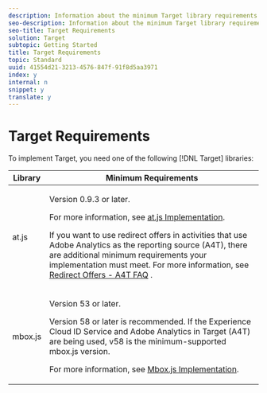 ```yaml
---
description: Information about the minimum Target library requirements (mbox.js or at.js).
seo-description: Information about the minimum Target library requirements (mbox.js or at.js).
seo-title: Target Requirements
solution: Target
subtopic: Getting Started
title: Target Requirements
topic: Standard
uuid: 41554d21-3213-4576-847f-91f8d5aa3971
index: y
internal: n
snippet: y
translate: y
---
```


# Target Requirements

To implement Target, you need one of the following [!DNL  Target] libraries: 



<table id="table_C8F7C650B54B46C6AB8D137656CA4840"> 
 <thead> 
  <tr> 
   <th colname="col1" class="entry"> Library </th> 
   <th colname="col2" class="entry"> Minimum Requirements </th> 
  </tr>
 </thead>
 <tbody> 
  <tr> 
   <td colname="col1"> <p>at.js </p> </td> 
   <td colname="col2"> <p>Version 0.9.3 or later. </p> <p>For more information, see <a href="../../c_seting_up_target/c_implementing_target/c_target-atjs-implementation.md#concept_8AC8D169E02944B1A547A0CAD97EAC17" format="dita" scope="local"> at.js Implementation</a>. </p> <p>If you want to use redirect offers in activities that use Adobe Analytics as the reporting source (A4T), there are additional minimum requirements your implementation must meet. For more information, see <a href="../../c_integrating_target_with_mac/a4t/r_a4t-faq/c_a4t-faq-redirect-offers.md#concept_21BF213F10E1414A9DCD4A98AF207905" format="dita" scope="local"> Redirect Offers - A4T FAQ</a> . </p> </td> 
  </tr> 
  <tr> 
   <td colname="col1"> <p>mbox.js </p> </td> 
   <td colname="col2"> <p>Version 53 or later. </p> <p>Version 58 or later is recommended. If the Experience Cloud ID Service and Adobe Analytics in Target (A4T) are being used, v58 is the minimum-supported <span class="filepath"> mbox.js</span> version. </p> <p>For more information, see <a href="../../c_seting_up_target/c_implementing_target/t_mbox_download.md#task_4EAE26BB84FD4E1D858F411AEDF4B420" format="dita" scope="local"> Mbox.js Implementation</a>. </p> </td> 
  </tr> 
 </tbody> 
</table>

